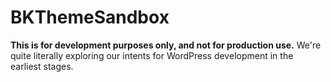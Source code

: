 # BKThemeSandbox
 
**This is for development purposes only, and not for production use.**
We're quite literally exploring our intents for WordPress development in the earliest stages.